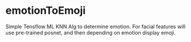 # emotionToEmoji

Simple Tensflow ML KNN Alg to determine emotion. For facial features will use pre-trained posnet, and then depending on emotion display emoji.
